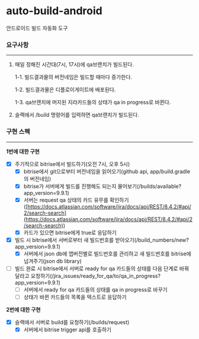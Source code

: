 # auto-build-android
안드로이드 빌드 자동화 도구

### 요구사항
---
1. 매일 정해진 시간대(7시, 17시)에 qa브랜치가 빌드된다.

    1-1. 빌드결과물의 버전네임은 빌드할 때마다 증가한다.

    1-2. 빌드결과물은 디플로이게이트에 배포된다.

    1-3. qa브랜치에 머지된 지라카드들의 상태가 qa in progress로 바뀐다.
   

2. 슬랙에서 /build 명령어를 입력하면 qa브랜치가 빌드된다.


### 구현 스펙
---
**1번에 대한 구현**

- [x]  주기적으로 bitrise에서 빌드하기(오전 7시, 오후 5시)
    - [x]  bitrise에서 git으로부터 버전네임을 읽어오기(github api, app/build.gradle의 버전네임)
    - [x]  bitrise가 서버에게 빌드를 진행해도 되는지 물어보기(/builds/available?app_version=9.9.1)
    - [x]  서버는 request qa 상태의 카드 유무를 확인하기([https://docs.atlassian.com/software/jira/docs/api/REST/8.4.2/#api/2/search-search](https://docs.atlassian.com/software/jira/docs/api/REST/8.4.2/#api/2/search-search))
    - [x]  카드가 있으면 bitrise에게 true로 응답하기
- [x]  빌드 시 bitrise에서 서버로부터 새 빌드번호를 받아오기(/build_numbers/new?app_version=9.9.1)
    - [x]  서버에서 json db에 앱버전별로 빌드번호를 관리하고 새 빌드번호를 bitrise에 넘겨주기(json db library)
- [ ]  빌드 완료 시 bitrise에서 서버로 ready for qa 카드들의 상태를 다음 단계로 바꿔달라고 요청하기(/jira_issues/ready_for_qa/to/qa_in_progress?app_version=9.9.1)
    - [ ]  서버에서 ready for qa 카드들의 상태를 qa in progress로 바꾸기
    - [ ]  상태가 바뀐 카드들의 목록을 텍스트로 응답하기

**2번에 대한 구현**

- [x]  슬랙에서 서버로 build를 요청하기(/builds/request)
    - [x]  서버에서 bitrise trigger api를 호출하기
